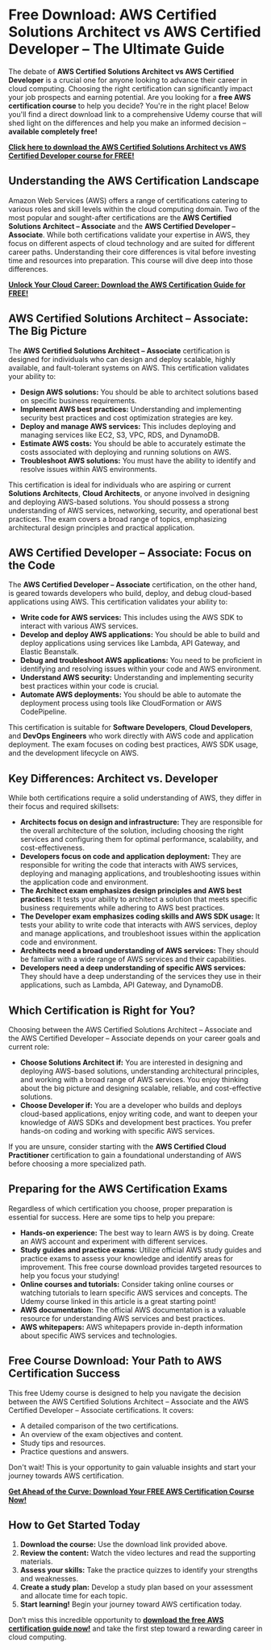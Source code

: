# Free Download: AWS Certified Solutions Architect vs AWS Certified Developer – The Ultimate Guide

The debate of **AWS Certified Solutions Architect vs AWS Certified Developer** is a crucial one for anyone looking to advance their career in cloud computing. Choosing the right certification can significantly impact your job prospects and earning potential. Are you looking for a **free AWS certification course** to help you decide? You're in the right place! Below you'll find a direct download link to a comprehensive Udemy course that will shed light on the differences and help you make an informed decision – **available completely free!**

[**Click here to download the AWS Certified Solutions Architect vs AWS Certified Developer course for FREE!**](https://udemywork.com/aws-certified-solutions-architect-vs-aws-certified-developer)

## Understanding the AWS Certification Landscape

Amazon Web Services (AWS) offers a range of certifications catering to various roles and skill levels within the cloud computing domain. Two of the most popular and sought-after certifications are the **AWS Certified Solutions Architect – Associate** and the **AWS Certified Developer – Associate**. While both certifications validate your expertise in AWS, they focus on different aspects of cloud technology and are suited for different career paths. Understanding their core differences is vital before investing time and resources into preparation. This course will dive deep into those differences.

[**Unlock Your Cloud Career: Download the AWS Certification Guide for FREE!**](https://udemywork.com/aws-certified-solutions-architect-vs-aws-certified-developer)

## AWS Certified Solutions Architect – Associate: The Big Picture

The **AWS Certified Solutions Architect – Associate** certification is designed for individuals who can design and deploy scalable, highly available, and fault-tolerant systems on AWS. This certification validates your ability to:

*   **Design AWS solutions:** You should be able to architect solutions based on specific business requirements.
*   **Implement AWS best practices:** Understanding and implementing security best practices and cost optimization strategies are key.
*   **Deploy and manage AWS services:** This includes deploying and managing services like EC2, S3, VPC, RDS, and DynamoDB.
*   **Estimate AWS costs:** You should be able to accurately estimate the costs associated with deploying and running solutions on AWS.
*   **Troubleshoot AWS solutions:** You must have the ability to identify and resolve issues within AWS environments.

This certification is ideal for individuals who are aspiring or current **Solutions Architects**, **Cloud Architects**, or anyone involved in designing and deploying AWS-based solutions. You should possess a strong understanding of AWS services, networking, security, and operational best practices. The exam covers a broad range of topics, emphasizing architectural design principles and practical application.

## AWS Certified Developer – Associate: Focus on the Code

The **AWS Certified Developer – Associate** certification, on the other hand, is geared towards developers who build, deploy, and debug cloud-based applications using AWS. This certification validates your ability to:

*   **Write code for AWS services:** This includes using the AWS SDK to interact with various AWS services.
*   **Develop and deploy AWS applications:** You should be able to build and deploy applications using services like Lambda, API Gateway, and Elastic Beanstalk.
*   **Debug and troubleshoot AWS applications:** You need to be proficient in identifying and resolving issues within your code and AWS environment.
*   **Understand AWS security:** Understanding and implementing security best practices within your code is crucial.
*   **Automate AWS deployments:** You should be able to automate the deployment process using tools like CloudFormation or AWS CodePipeline.

This certification is suitable for **Software Developers**, **Cloud Developers**, and **DevOps Engineers** who work directly with AWS code and application deployment. The exam focuses on coding best practices, AWS SDK usage, and the development lifecycle on AWS.

## Key Differences: Architect vs. Developer

While both certifications require a solid understanding of AWS, they differ in their focus and required skillsets:

*   **Architects focus on design and infrastructure:** They are responsible for the overall architecture of the solution, including choosing the right services and configuring them for optimal performance, scalability, and cost-effectiveness.
*   **Developers focus on code and application deployment:** They are responsible for writing the code that interacts with AWS services, deploying and managing applications, and troubleshooting issues within the application code and environment.
*   **The Architect exam emphasizes design principles and AWS best practices:** It tests your ability to architect a solution that meets specific business requirements while adhering to AWS best practices.
*   **The Developer exam emphasizes coding skills and AWS SDK usage:** It tests your ability to write code that interacts with AWS services, deploy and manage applications, and troubleshoot issues within the application code and environment.
*   **Architects need a broad understanding of AWS services:** They should be familiar with a wide range of AWS services and their capabilities.
*   **Developers need a deep understanding of specific AWS services:** They should have a deep understanding of the services they use in their applications, such as Lambda, API Gateway, and DynamoDB.

## Which Certification is Right for You?

Choosing between the AWS Certified Solutions Architect – Associate and the AWS Certified Developer – Associate depends on your career goals and current role:

*   **Choose Solutions Architect if:** You are interested in designing and deploying AWS-based solutions, understanding architectural principles, and working with a broad range of AWS services. You enjoy thinking about the big picture and designing scalable, reliable, and cost-effective solutions.
*   **Choose Developer if:** You are a developer who builds and deploys cloud-based applications, enjoy writing code, and want to deepen your knowledge of AWS SDKs and development best practices. You prefer hands-on coding and working with specific AWS services.

If you are unsure, consider starting with the **AWS Certified Cloud Practitioner** certification to gain a foundational understanding of AWS before choosing a more specialized path.

## Preparing for the AWS Certification Exams

Regardless of which certification you choose, proper preparation is essential for success. Here are some tips to help you prepare:

*   **Hands-on experience:** The best way to learn AWS is by doing. Create an AWS account and experiment with different services.
*   **Study guides and practice exams:** Utilize official AWS study guides and practice exams to assess your knowledge and identify areas for improvement. This free course download provides targeted resources to help you focus your studying!
*   **Online courses and tutorials:** Consider taking online courses or watching tutorials to learn specific AWS services and concepts. The Udemy course linked in this article is a great starting point!
*   **AWS documentation:** The official AWS documentation is a valuable resource for understanding AWS services and best practices.
*   **AWS whitepapers:** AWS whitepapers provide in-depth information about specific AWS services and technologies.

## Free Course Download: Your Path to AWS Certification Success

This free Udemy course is designed to help you navigate the decision between the AWS Certified Solutions Architect – Associate and the AWS Certified Developer – Associate certifications. It covers:

*   A detailed comparison of the two certifications.
*   An overview of the exam objectives and content.
*   Study tips and resources.
*   Practice questions and answers.

Don't wait! This is your opportunity to gain valuable insights and start your journey towards AWS certification.

[**Get Ahead of the Curve: Download Your FREE AWS Certification Course Now!**](https://udemywork.com/aws-certified-solutions-architect-vs-aws-certified-developer)

## How to Get Started Today

1.  **Download the course:** Use the download link provided above.
2.  **Review the content:** Watch the video lectures and read the supporting materials.
3.  **Assess your skills:** Take the practice quizzes to identify your strengths and weaknesses.
4.  **Create a study plan:** Develop a study plan based on your assessment and allocate time for each topic.
5.  **Start learning!** Begin your journey toward AWS certification today.

Don’t miss this incredible opportunity to **[download the free AWS certification guide now!](https://udemywork.com/aws-certified-solutions-architect-vs-aws-certified-developer)** and take the first step toward a rewarding career in cloud computing.
